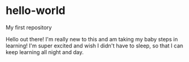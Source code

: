 # hello-world
My first repository

Hello out there!  I'm really new to this and am taking my baby steps in learning!  I'm super excited and wish I didn't have to sleep, so that I can keep learning all night and day.

